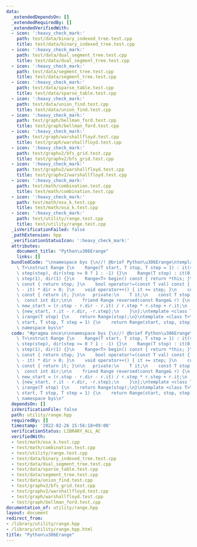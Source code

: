```yaml
---
data:
  _extendedDependsOn: []
  _extendedRequiredBy: []
  _extendedVerifiedWith:
  - icon: ':heavy_check_mark:'
    path: test/data/binary_indexed_tree.test.cpp
    title: test/data/binary_indexed_tree.test.cpp
  - icon: ':heavy_check_mark:'
    path: test/data/dual_segment_tree.test.cpp
    title: test/data/dual_segment_tree.test.cpp
  - icon: ':heavy_check_mark:'
    path: test/data/segment_tree.test.cpp
    title: test/data/segment_tree.test.cpp
  - icon: ':heavy_check_mark:'
    path: test/data/sparse_table.test.cpp
    title: test/data/sparse_table.test.cpp
  - icon: ':heavy_check_mark:'
    path: test/data/union_find.test.cpp
    title: test/data/union_find.test.cpp
  - icon: ':heavy_check_mark:'
    path: test/graph/bellman_ford.test.cpp
    title: test/graph/bellman_ford.test.cpp
  - icon: ':heavy_check_mark:'
    path: test/graph/warshallfloyd.test.cpp
    title: test/graph/warshallfloyd.test.cpp
  - icon: ':heavy_check_mark:'
    path: test/graphv2/bfs_grid.test.cpp
    title: test/graphv2/bfs_grid.test.cpp
  - icon: ':heavy_check_mark:'
    path: test/graphv2/warshallfloyd.test.cpp
    title: test/graphv2/warshallfloyd.test.cpp
  - icon: ':heavy_check_mark:'
    path: test/math/combination.test.cpp
    title: test/math/combination.test.cpp
  - icon: ':heavy_check_mark:'
    path: test/math/osa_k.test.cpp
    title: test/math/osa_k.test.cpp
  - icon: ':heavy_check_mark:'
    path: test/utility/range.test.cpp
    title: test/utility/range.test.cpp
  _isVerificationFailed: false
  _pathExtension: hpp
  _verificationStatusIcon: ':heavy_check_mark:'
  attributes:
    document_title: "Python\u306Erange"
    links: []
  bundledCode: "\nnamespace bys {\n//! @brief Python\u306Erange\ntemplate <typename\
    \ T>\nstruct Range {\n    Range(T start, T stop, T step = 1) : it(start), stop(stop),\
    \ step(step), dir(step >= 0 ? 1 : -1) {}\n    Range(T stop) : it(0), stop(stop),\
    \ step(1), dir(1) {}\n    Range<T> begin() const { return *this; }\n    T end()\
    \ const { return stop; }\n    bool operator!=(const T val) const { return (val\
    \ - it) * dir > 0; }\n    void operator++() { it += step; }\n    const T& operator*()\
    \ const { return it; }\n\n   private:\n    T it;\n    const T stop, step;\n  \
    \  const int dir;\n\n    friend Range reversed(const Range& r) {\n        auto\
    \ new_start = (r.stop - r.dir - r.it) / r.step * r.step + r.it;\n        return\
    \ {new_start, r.it - r.dir, -r.step};\n    }\n};\ntemplate <class T>\nRange<T>\
    \ irange(T stop) {\n    return Range(stop);\n}\ntemplate <class T>\nRange<T> irange(T\
    \ start, T stop, T step = 1) {\n    return Range(start, stop, step);\n}\n}  //\
    \ namespace bys\n"
  code: "#pragma once\n\nnamespace bys {\n//! @brief Python\u306Erange\ntemplate <typename\
    \ T>\nstruct Range {\n    Range(T start, T stop, T step = 1) : it(start), stop(stop),\
    \ step(step), dir(step >= 0 ? 1 : -1) {}\n    Range(T stop) : it(0), stop(stop),\
    \ step(1), dir(1) {}\n    Range<T> begin() const { return *this; }\n    T end()\
    \ const { return stop; }\n    bool operator!=(const T val) const { return (val\
    \ - it) * dir > 0; }\n    void operator++() { it += step; }\n    const T& operator*()\
    \ const { return it; }\n\n   private:\n    T it;\n    const T stop, step;\n  \
    \  const int dir;\n\n    friend Range reversed(const Range& r) {\n        auto\
    \ new_start = (r.stop - r.dir - r.it) / r.step * r.step + r.it;\n        return\
    \ {new_start, r.it - r.dir, -r.step};\n    }\n};\ntemplate <class T>\nRange<T>\
    \ irange(T stop) {\n    return Range(stop);\n}\ntemplate <class T>\nRange<T> irange(T\
    \ start, T stop, T step = 1) {\n    return Range(start, stop, step);\n}\n}  //\
    \ namespace bys\n"
  dependsOn: []
  isVerificationFile: false
  path: utility/range.hpp
  requiredBy: []
  timestamp: '2022-02-26 15:56:18+09:00'
  verificationStatus: LIBRARY_ALL_AC
  verifiedWith:
  - test/math/osa_k.test.cpp
  - test/math/combination.test.cpp
  - test/utility/range.test.cpp
  - test/data/binary_indexed_tree.test.cpp
  - test/data/dual_segment_tree.test.cpp
  - test/data/sparse_table.test.cpp
  - test/data/segment_tree.test.cpp
  - test/data/union_find.test.cpp
  - test/graphv2/bfs_grid.test.cpp
  - test/graphv2/warshallfloyd.test.cpp
  - test/graph/warshallfloyd.test.cpp
  - test/graph/bellman_ford.test.cpp
documentation_of: utility/range.hpp
layout: document
redirect_from:
- /library/utility/range.hpp
- /library/utility/range.hpp.html
title: "Python\u306Erange"
---
```

